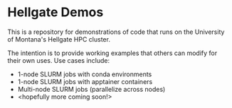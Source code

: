 # Hellgate Demos

This is a repository for demonstrations of code that runs on the University of Montana's Hellgate HPC cluster.  

The intention is to provide working examples that others can modify for their own uses. Use cases include:
- 1-node SLURM jobs with conda environments
- 1-node SLURM jobs with apptainer containers
- Multi-node SLURM jobs (parallelize across nodes)
- <hopefully more coming soon!>